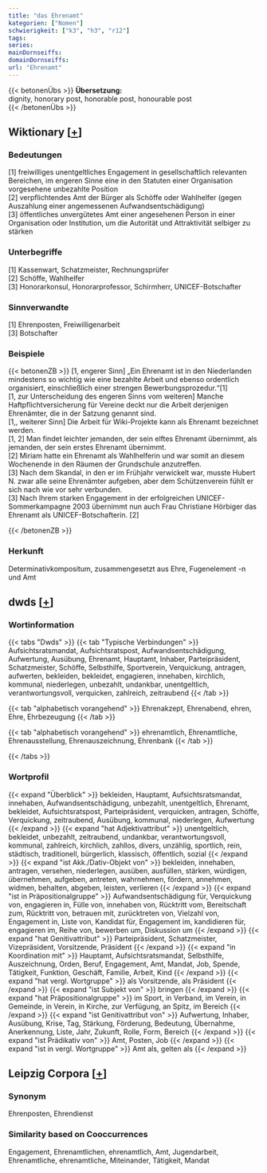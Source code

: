 ```yaml
---
title: "das Ehrenamt"
kategorien: ["Nomen"]
schwierigkeit: ["k3", "h3", "r12"]
tags:
series:
mainDornseiffs:
domainDornseiffs:
url: "Ehrenamt"
---
```


{{< betonenÜbs >}}
**Übersetzung:**  
dignity, honorary post, honorable post, honourable post  
{{< /betonenÜbs >}}

## Wiktionary [[+](https://de.wiktionary.org/wiki/Ehrenamt)]

### Bedeutungen
[1] freiwilliges unentgeltliches Engagement in gesellschaftlich relevanten Bereichen, im engeren Sinne eine in den Statuten einer Organisation vorgesehene unbezahlte Position  
[2] verpflichtendes Amt der Bürger als Schöffe oder Wahlhelfer (gegen Auszahlung einer angemessenen Aufwandsentschädigung)  
[3] öffentliches unvergütetes Amt einer angesehenen Person in einer Organisation oder Institution, um die Autorität und Attraktivität selbiger zu stärken  

### Unterbegriffe
[1] Kassenwart, Schatzmeister, Rechnungsprüfer  
[2] Schöffe, Wahlhelfer  
[3] Honorarkonsul, Honorarprofessor, Schirmherr, UNICEF-Botschafter  

### Sinnverwandte
[1] Ehrenposten, Freiwilligenarbeit  
[3] Botschafter  

### Beispiele
{{< betonenZB >}}
[1, engerer Sinn] „Ein Ehrenamt ist in den Niederlanden mindestens so wichtig wie eine bezahlte Arbeit und ebenso ordentlich organisiert, einschließlich einer strengen Bewerbungsprozedur.“[1]  
[1, zur Unterscheidung des engeren Sinns vom weiteren] Manche Haftpflichtversicherung für Vereine deckt nur die Arbeit derjenigen Ehrenämter, die in der Satzung genannt sind.  
[1,, weiterer Sinn] Die Arbeit für Wiki-Projekte kann als Ehrenamt bezeichnet werden.  
[1, 2] Man findet leichter jemanden, der sein elftes Ehrenamt übernimmt, als jemanden, der sein erstes Ehrenamt übernimmt.  
[2] Miriam hatte ein Ehrenamt als Wahlhelferin und war somit an diesem Wochenende in den Räumen der Grundschule anzutreffen.  
[3] Nach dem Skandal, in den er im Frühjahr verwickelt war, musste Hubert N. zwar alle seine Ehrenämter aufgeben, aber dem Schützenverein fühlt er sich nach wie vor sehr verbunden.  
[3] Nach Ihrem starken Engagement in der erfolgreichen UNICEF-Sommerkampagne 2003 übernimmt nun auch Frau Christiane Hörbiger das Ehrenamt als UNICEF-Botschafterin. [2]  

{{< /betonenZB >}}
### Herkunft
Determinativkompositum, zusammengesetzt aus Ehre, Fugenelement -n und Amt  



## dwds [[+](https://www.dwds.de/wb/Ehrenamt)]

### Wortinformation
{{< tabs "Dwds" >}}
{{< tab "Typische Verbindungen" >}}
Aufsichtsratsmandat, Aufsichtsratspost, Aufwandsentschädigung, Aufwertung, Ausübung, Ehrenamt, Hauptamt, Inhaber, Parteipräsident, Schatzmeister, Schöffe, Selbsthilfe, Sportverein, Verquickung, antragen, aufwerten, bekleiden, bekleidet, engagieren, innehaben, kirchlich, kommunal, niederlegen, unbezahlt, undankbar, unentgeltlich, verantwortungsvoll, verquicken, zahlreich, zeitraubend
{{< /tab >}}

{{< tab "alphabetisch vorangehend" >}}
Ehrenakzept, Ehrenabend, ehren, Ehre, Ehrbezeugung
{{< /tab >}}

{{< tab "alphabetisch vorangehend" >}}
ehrenamtlich, Ehrenamtliche, Ehrenausstellung, Ehrenauszeichnung, Ehrenbank
{{< /tab >}}

{{< /tabs >}}

### Wortprofil
{{< expand "Überblick" >}} bekleiden, Hauptamt, Aufsichtsratsmandat, innehaben, Aufwandsentschädigung, unbezahlt, unentgeltlich, Ehrenamt, bekleidet, Aufsichtsratspost, Parteipräsident, verquicken, antragen, Schöffe, Verquickung, zeitraubend, Ausübung, kommunal, niederlegen, Aufwertung {{< /expand >}}
{{< expand "hat Adjektivattribut" >}} unentgeltlich, bekleidet, unbezahlt, zeitraubend, undankbar, verantwortungsvoll, kommunal, zahlreich, kirchlich, zahllos, divers, unzählig, sportlich, rein, städtisch, traditionell, bürgerlich, klassisch, öffentlich, sozial {{< /expand >}}
{{< expand "ist Akk./Dativ-Objekt von" >}} bekleiden, innehaben, antragen, versehen, niederlegen, ausüben, ausfüllen, stärken, würdigen, übernehmen, aufgeben, antreten, wahrnehmen, fördern, annehmen, widmen, behalten, abgeben, leisten, verlieren {{< /expand >}}
{{< expand "ist in Präpositionalgruppe" >}} Aufwandsentschädigung für, Verquickung von, engagieren in, Fülle von, innehaben von, Rücktritt vom, Bereitschaft zum, Rücktritt von, betrauen mit, zurücktreten von, Vielzahl von, Engagement in, Liste von, Kandidat für, Engagement im, kandidieren für, engagieren im, Reihe von, bewerben um, Diskussion um {{< /expand >}}
{{< expand "hat Genitivattribut" >}} Parteipräsident, Schatzmeister, Vizepräsident, Vorsitzende, Präsident {{< /expand >}}
{{< expand "in Koordination mit" >}} Hauptamt, Aufsichtsratsmandat, Selbsthilfe, Auszeichnung, Orden, Beruf, Engagement, Amt, Mandat, Job, Spende, Tätigkeit, Funktion, Geschäft, Familie, Arbeit, Kind {{< /expand >}}
{{< expand "hat vergl. Wortgruppe" >}} als Vorsitzende, als Präsident {{< /expand >}}
{{< expand "ist Subjekt von" >}} bringen {{< /expand >}}
{{< expand "hat Präpositionalgruppe" >}} im Sport, in Verband, im Verein, in Gemeinde, in Verein, in Kirche, zur Verfügung, an Spitz, im Bereich {{< /expand >}}
{{< expand "ist Genitivattribut von" >}} Aufwertung, Inhaber, Ausübung, Krise, Tag, Stärkung, Förderung, Bedeutung, Übernahme, Anerkennung, Liste, Jahr, Zukunft, Rolle, Form, Bereich {{< /expand >}}
{{< expand "ist Prädikativ von" >}} Amt, Posten, Job {{< /expand >}}
{{< expand "ist in vergl. Wortgruppe" >}} Amt als, gelten als {{< /expand >}}

## Leipzig Corpora [[+](https://corpora.uni-leipzig.de/en/res?word=Ehrenamt&corpusId=deu_newscrawl-public_2018)]


### Synonym
Ehrenposten, Ehrendienst


### Similarity based on Cooccurrences
Engagement, Ehrenamtlichen, ehrenamtlich, Amt, Jugendarbeit, Ehrenamtliche, ehrenamtliche, Miteinander, Tätigkeit, Mandat

